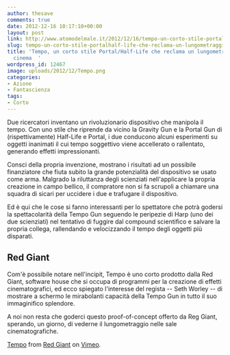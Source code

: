 ```yaml
---
author: thesave
comments: true
date: 2012-12-16 10:17:10+00:00
layout: post
link: http://www.atomodelmale.it/2012/12/16/tempo-un-corto-stile-portalhalf-life-che-reclama-un-lungometraggio-per-il-cinema/
slug: tempo-un-corto-stile-portalhalf-life-che-reclama-un-lungometraggio-per-il-cinema
title: 'Tempo, un corto stile Portal/Half-Life che reclama un lungometraggio per il
  cinema  '
wordpress_id: 12467
image: uploads/2012/12/Tempo.png
categories:
- Azione
- Fantascienza
tags:
- Corto
---
```


Due ricercatori inventano un rivoluzionario dispositivo che manipola il tempo. Con uno stile che riprende da vicino la Gravity Gun e la Portal Gun di (rispettivamente) Half-Life e Portal, i due conducono alcuni esperimenti su oggetti inanimati il cui tempo soggettivo viene accellerato o rallentato, generando effetti impressionanti.

Consci della propria invenzione, mostrano i risultati ad un possibile finanziatore che fiuta subito la grande potenzialità del dispositivo se usato come arma. Malgrado la riluttanza degli scienziati nell'applicare la propria creazione in campo bellico, il compratore non si fa scrupoli a chiamare una squadra di sicari per uccidere i due e trafugare il dispositivo.

Ed è qui che le cose si fanno interessanti per lo spettatore che potrà godersi la spettacolarità della Tempo Gun seguendo le peripezie di Harp (uno dei due scienziati) nel tentativo di fuggire dal compound scientifico e salvare la propria collega, rallendando e velocizzando il tempo degli oggetti più disparati.

## Red Giant

Com'è possibile notare nell'incipit, Tempo è uno corto prodotto dalla Red Giant, software house che si occupa di programmi per la creazione di effetti cinematografici, ed ecco spiegato l'interesse del regista -- Seth Worley -- di mostrare a schermo le mirabolanti capacità della Tempo Gun in tutto il suo immaginifico splendore.

A noi non resta che goderci questo proof-of-concept offerto da Reg Giant, sperando, un giorno, di vederne il lungometraggio nelle sale cinematografiche.

[Tempo](http://vimeo.com/55240799) from [Red Giant](http://vimeo.com/redgiant) on [Vimeo](http://vimeo.com).
